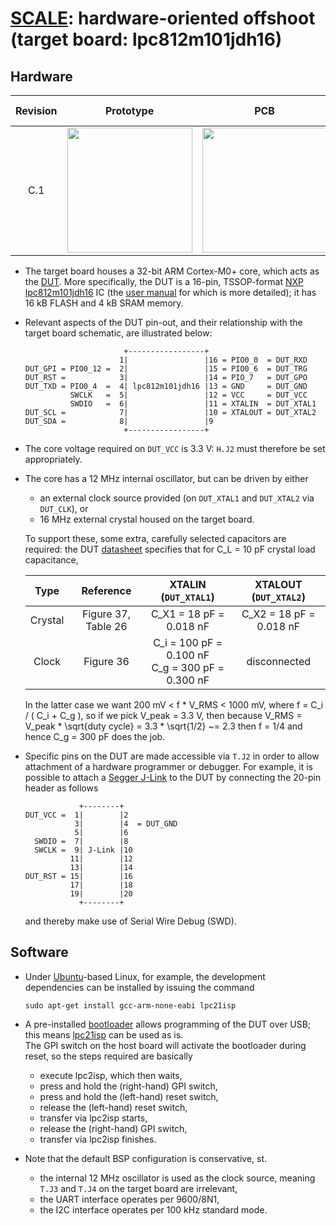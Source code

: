 # [SCALE](http://www.github.com/danpage/scale): hardware-oriented offshoot (target board: lpc812m101jdh16)

<!--- -------------------------------------------------------------------- --->

## Hardware 

Revision | Prototype                                                                                                 | PCB                                                                                           | Design files                                                                                                                                                                                                                 |
:------: | :-------------------------------------------------------------------------------------------------------: | :-------------------------------------------------------------------------------------------: | :--------------------------------------------------------------------------------------------------------------------------------------------------------------------------------------------------------------------------: |
C.1      | <a href='./image/board-prototype_rev_c.jpg'><img src='./image/board-prototype_rev_c.jpg' width='200'></a> | <a href='./image/board-pcb_rev_c.jpg'><img src='./image/board-pcb_rev_c.jpg' width='200'></a> | [schematic](./board.sch) (plus [PDF](./board.pdf)), [board](./board.brd), [BOM](./board.csv), [OSH Park (PCB)](http://www.oshpark.com/shared_projects/ANKAjSGc), [Octopart (BOM)](http://www.octopart.com/bom-tool/BlsVKS9M) |

- The target board houses a
  32-bit ARM Cortex-M0+
  core, which acts as the 
  [DUT](http://en.wikipedia.org/wiki/Device_under_test).
  More specifically, the DUT is a
  16-pin, TSSOP-format
  [NXP lpc812m101jdh16](http://www.nxp.com/documents/data_sheet/LPC81XM.pdf)
  IC (the
  [user manual](http://www.nxp.com/documents/user_manual/UM10601.pdf)
  for which is more detailed); 
  it has 16 kB FLASH and 4 kB SRAM memory.

- Relevant aspects of the DUT pin-out, and their relationship with the
  target board schematic, are illustrated below:

  ```
                        +-----------------+
                       1|                 |16 = PIO0_0  = DUT_RXD
  DUT_GPI = PIO0_12 =  2|                 |15 = PIO0_6  = DUT_TRG
  DUT_RST =            3|                 |14 = PIO_7   = DUT_GPO
  DUT_TXD = PIO0_4  =  4| lpc812m101jdh16 |13 = GND     = DUT_GND
            SWCLK   =  5|                 |12 = VCC     = DUT_VCC
            SWDIO   =  6|                 |11 = XTALIN  = DUT_XTAL1
  DUT_SCL =            7|                 |10 = XTALOUT = DUT_XTAL2
  DUT_SDA =            8|                 |9 
                        +-----------------+
  ```

- The core voltage required on `DUT_VCC` is 3.3 V: 
  `H.J2` must therefore be set appropriately.

- The core has a
  12 MHz
  internal oscillator, but can be driven by either 

  - an external clock source provided (on `DUT_XTAL1` and `DUT_XTAL2` via `DUT_CLK`),
    or
  - 16 MHz external crystal housed on the target board.

  To support these, some extra, carefully selected capacitors
  are required: the DUT
  [datasheet](http://www.nxp.com/documents/data_sheet/LPC81XM.pdf)
  specifies that for C_L = 10 pF crystal load capacitance,

  | Type    | Reference             | XTALIN  (`DUT_XTAL1`)                                  | XTALOUT (`DUT_XTAL2`)   |
  |:-------:|:---------------------:|:------------------------------------------------------:|:-----------------------:|
  | Crystal | Figure 37, Table  26  | C_X1 =  18 pF = 0.018 nF                               | C_X2 = 18 pF = 0.018 nF |
  | Clock   | Figure 36             | C_i  = 100 pF = 0.100 nF <br/> C_g = 300 pF = 0.300 nF | disconnected            |

  In the latter case we want 200 mV < f * V_RMS < 1000 mV, where
  f = C_i / ( C_i + C_g ),
  so if we pick V_peak = 3.3 V, then because
  V_RMS  = V_peak * \sqrt{duty cycle}
         = 3.3    * \sqrt{1/2}
        ~= 2.3
  then f = 1/4 and hence C_g = 300 pF does the job.

- Specific pins on the DUT are made accessible via `T.J2` in order to
  allow attachment of a hardware programmer or debugger.
  For example, it is possible to attach a
  [Segger J-Link](http://www.segger.com/admin/uploads/productDocs/UM08001_JLink.pdf)
  to the DUT by connecting the 20-pin header as follows

  ```
              +--------+
  DUT_VCC =  1|        |2
             3|        |4  = DUT_GND
             5|        |6
    SWDIO =  7|        |8
    SWCLK =  9| J-Link |10
            11|        |12
            13|        |14
  DUT_RST = 15|        |16
            17|        |18
            19|        |20
              +--------+
  ```
               
  and thereby make use of Serial Wire Debug (SWD).

<!--- -------------------------------------------------------------------- --->

## Software

- Under
  [Ubuntu](http://www.ubuntu.com)-based
  Linux, for example, 
  the development dependencies can be installed 
  by issuing the command

  ```
  sudo apt-get install gcc-arm-none-eabi lpc21isp
  ```

- A pre-installed 
  [bootloader](http://en.wikipedia.org/wiki/Booting)
  allows programming of the DUT over USB;
  this means
  [lpc21isp](http://sourceforge.net/projects/lpc21isp)
  can be used as is.  
  The GPI switch on the host board will activate the bootloader during 
  reset, so the steps required are basically

  - execute lpc2isp, which then waits,
  - press and hold the (right-hand) GPI   switch,  
  - press and hold the  (left-hand) reset switch,
  - release        the  (left-hand) reset switch,
  - transfer via lpc2isp starts,
  - release        the (right-hand) GPI   switch,
  - transfer via lpc2isp finishes.

- Note that the default BSP configuration is conservative, st.

  - the
    internal 12 MHz oscillator
    is used as the clock source,
    meaning `T.J3` and `T.J4` on the target board 
    are irrelevant,
  - the 
    UART 
    interface operates per 9600/8N1,
  - the
    I2C
    interface operates per 100 kHz standard mode.

<!--- -------------------------------------------------------------------- --->
